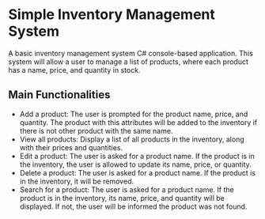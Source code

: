 # Simple Inventory Management System
ِA basic inventory management system C# console-based application. This system will allow a user to manage a list of products, where each product has a name, price, and quantity in stock.

## Main Functionalities
- Add a product: The user is prompted for the product name, price, and quantity. The product with this attributes will be added to the inventory if there is not other product with the same name.
- View all products: Display a list of all products in the inventory, along with their prices and quantities.
- Edit a product: The user is asked for a product name. If the product is in the inventory, the user is allowed to update its name, price, or quantity.
- Delete a product: The user is asked for a product name. If the product is in the inventory, it will be removed.
- Search for a product: The user is asked for a product name. If the product is in the inventory, its name, price, and quantity will be displayed. If not, the user will be informed the product was not found.

